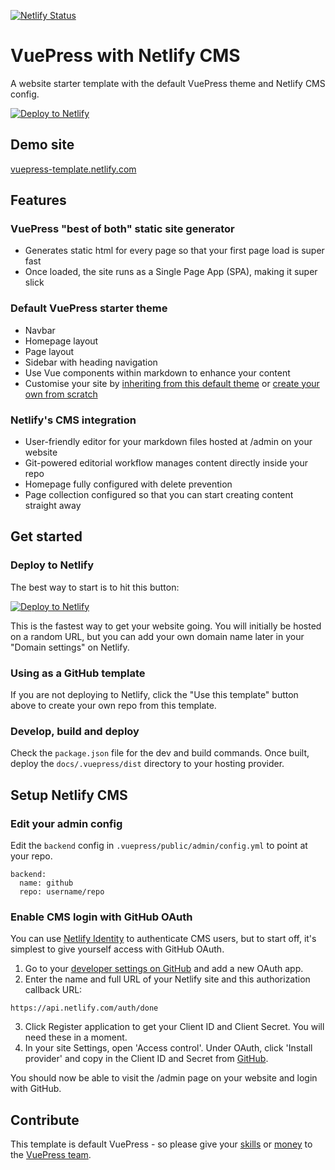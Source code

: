 [![Netlify Status](https://api.netlify.com/api/v1/badges/6adff723-8d84-47f5-89cf-85f1c6711af0/deploy-status)](https://app.netlify.com/sites/vuepress-template/deploys)

# VuePress with Netlify CMS
A website starter template with the default VuePress theme and Netlify CMS config.

<a href="https://app.netlify.com/start/deploy?repository=https://github.com/p440davis/VuePress-with-Netlify-CMS&amp;stack=cms"><img src="https://www.netlify.com/img/deploy/button.svg" alt="Deploy to Netlify"></a>

## Demo site
[vuepress-template.netlify.com](https://vuepress-template.netlify.com/)

## Features
### VuePress "best of both" static site generator
- Generates static html for every page so that your first page load is super fast
- Once loaded, the site runs as a Single Page App (SPA), making it super slick

### Default VuePress starter theme
- Navbar
- Homepage layout
- Page layout
- Sidebar with heading navigation
- Use Vue components within markdown to enhance your content
- Customise your site by [inheriting from this default theme](https://vuepress.vuejs.org/theme/inheritance.html) or [create your own from scratch](https://vuepress.vuejs.org/theme/writing-a-theme.html)

### Netlify's CMS integration
- User-friendly editor for your markdown files hosted at /admin on your website
- Git-powered editorial workflow manages content directly inside your repo
- Homepage fully configured with delete prevention
- Page collection configured so that you can start creating content straight away

## Get started
### Deploy to Netlify
The best way to start is to hit this button:

<a href="https://app.netlify.com/start/deploy?repository=https://github.com/p440davis/VuePress-with-Netlify-CMS&amp;stack=cms"><img src="https://www.netlify.com/img/deploy/button.svg" alt="Deploy to Netlify"></a>

This is the fastest way to get your website going. You will initially be hosted on a random URL, but you can add your own domain name later in your "Domain settings" on Netlify.

### Using as a GitHub template
If you are not deploying to Netlify, click the "Use this template" button above to create your own repo from this template.

### Develop, build and deploy
Check the `package.json` file for the dev and build commands. Once built, deploy the `docs/.vuepress/dist` directory to your hosting provider.

## Setup Netlify CMS
### Edit your admin config
Edit the `backend` config in `.vuepress/public/admin/config.yml` to point at your repo.

```
backend:
  name: github
  repo: username/repo
```

### Enable CMS login with GitHub OAuth

You can use [Netlify Identity](https://docs.netlify.com/visitor-access/identity/) to authenticate CMS users, but to start off, it's simplest to give yourself access with GitHub OAuth.

1. Go to your [developer settings on GitHub](https://github.com/settings/developers) and add a new OAuth app.
2. Enter the name and full URL of your Netlify site and this authorization callback URL:

```
https://api.netlify.com/auth/done
```
3. Click Register application to get your Client ID and Client Secret. You will need these in a moment.
4. In your site Settings, open 'Access control'. Under OAuth, click 'Install provider' and copy in the Client ID and Secret from [GitHub](https://github.com/settings/developers).

You should now be able to visit the /admin page on your website and login with GitHub.

## Contribute
This template is default VuePress - so please give your [skills](https://github.com/vuejs/vuepress) or [money](https://opencollective.com/vuepress) to the [VuePress team](https://github.com/vuejs/vuepress).
